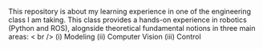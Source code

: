 This repository is about my learning experience in one of the engineering class I am taking. 
This class provides a hands-on experience in robotics (Python and ROS), alognside theoretical fundamental notions in three main areas: < br /> 
(i) Modeling 
(ii) Computer Vision 
(iii) Control 
